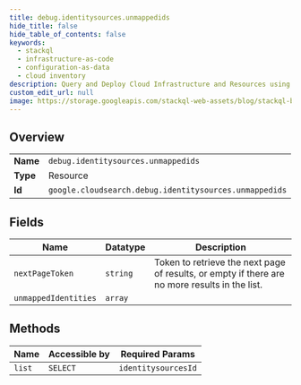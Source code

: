 ```yaml
---
title: debug.identitysources.unmappedids
hide_title: false
hide_table_of_contents: false
keywords:
  - stackql
  - infrastructure-as-code
  - configuration-as-data
  - cloud inventory
description: Query and Deploy Cloud Infrastructure and Resources using SQL
custom_edit_url: null
image: https://storage.googleapis.com/stackql-web-assets/blog/stackql-blog-post-featured-image.png
---
```

  
    

## Overview
<table><tbody>
<tr><td><b>Name</b></td><td><code>debug.identitysources.unmappedids</code></td></tr>
<tr><td><b>Type</b></td><td>Resource</td></tr>
<tr><td><b>Id</b></td><td><code>google.cloudsearch.debug.identitysources.unmappedids</code></td></tr>
</tbody></table>

## Fields
| Name | Datatype | Description |
| ---- | -------- | ----------- |
| `nextPageToken` | `string` | Token to retrieve the next page of results, or empty if there are no more results in the list. |
| `unmappedIdentities` | `array` |  |
## Methods
| Name | Accessible by | Required Params |
| ---- | ------------- | --------------- |
| `list` | `SELECT` | `identitysourcesId` |
